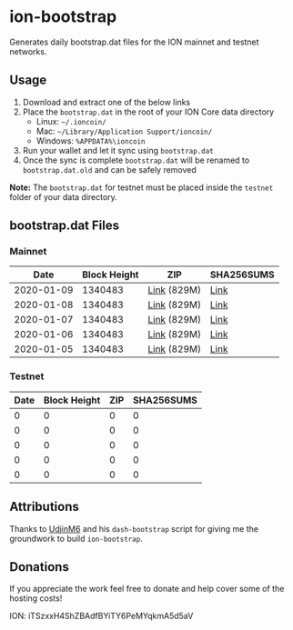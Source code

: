 # ion-bootstrap

Generates daily bootstrap.dat files for the ION mainnet and testnet networks.

## Usage

1. Download and extract one of the below links
2. Place the `bootstrap.dat` in the root of your ION Core data directory
    - Linux: `~/.ioncoin/`
    - Mac: `~/Library/Application Support/ioncoin/`
    - Windows: `%APPDATA%\ioncoin`
3. Run your wallet and let it sync using `bootstrap.dat`
4. Once the sync is complete `bootstrap.dat` will be renamed to `bootstrap.dat.old` and can be safely removed

**Note:** The `bootstrap.dat` for testnet must be placed inside the `testnet` folder of your data directory.

## bootstrap.dat Files

### Mainnet

|    Date    | Block Height | ZIP | SHA256SUMS |
| ---------- | ------------ | --- | ---------- |
| 2020-01-09 | 1340483 | [Link](https://s3-ap-southeast-2.amazonaws.com/ion-bootstrap/mainnet/2020-01-09/bootstrap.dat.zip) (829M) | [Link](https://s3-ap-southeast-2.amazonaws.com/ion-bootstrap/mainnet/2020-01-09/SHA256SUMS) |
| 2020-01-08 | 1340483 | [Link](https://s3-ap-southeast-2.amazonaws.com/ion-bootstrap/mainnet/2020-01-08/bootstrap.dat.zip) (829M) | [Link](https://s3-ap-southeast-2.amazonaws.com/ion-bootstrap/mainnet/2020-01-08/SHA256SUMS) |
| 2020-01-07 | 1340483 | [Link](https://s3-ap-southeast-2.amazonaws.com/ion-bootstrap/mainnet/2020-01-07/bootstrap.dat.zip) (829M) | [Link](https://s3-ap-southeast-2.amazonaws.com/ion-bootstrap/mainnet/2020-01-07/SHA256SUMS) |
| 2020-01-06 | 1340483 | [Link](https://s3-ap-southeast-2.amazonaws.com/ion-bootstrap/mainnet/2020-01-06/bootstrap.dat.zip) (829M) | [Link](https://s3-ap-southeast-2.amazonaws.com/ion-bootstrap/mainnet/2020-01-06/SHA256SUMS) |
| 2020-01-05 | 1340483 | [Link](https://s3-ap-southeast-2.amazonaws.com/ion-bootstrap/mainnet/2020-01-05/bootstrap.dat.zip) (829M) | [Link](https://s3-ap-southeast-2.amazonaws.com/ion-bootstrap/mainnet/2020-01-05/SHA256SUMS) |

### Testnet

|    Date    | Block Height | ZIP | SHA256SUMS |
| ---------- | ------------ | --- | ---------- |
| 0 | 0 | 0 | 0 |
| 0 | 0 | 0 | 0 |
| 0 | 0 | 0 | 0 |
| 0 | 0 | 0 | 0 |
| 0 | 0 | 0 | 0 |

## Attributions

Thanks to [UdjinM6](https://github.com/UdjinM6) and his `dash-bootstrap` script
for giving me the groundwork to build `ion-bootstrap`.

## Donations

If you appreciate the work feel free to donate and help cover some of the
hosting costs!

ION: iTSzxxH4ShZBAdfBYiTY6PeMYqkmA5d5aV
